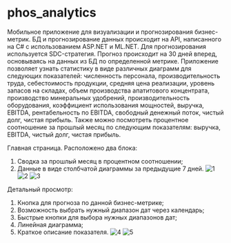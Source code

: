 # phos_analytics

Мобильное приложение для визуализации и прогнозирования бизнес-метрик. БД и прогнозирование данных происходит на API, написанного на C# с использованием ASP.NET и ML.NET. Для прогнозирования используется SDC-стратегия. Прогноз происходит на 30 дней вперед, основываясь на данных из БД по определенной метрике.
Приложение позволяет узнать статистику в виде различных диаграмм для следующих показателей: численность персонала, производительность труда, себестоимость продукции, средняя цена реализации, уровень запасов на складах, объем производства апатитового концентрата, производство минеральных удобрений, производительность оборудования, коэффициент использования мощностей, выручка, EBITDA, рентабельность по EBITDA, свободный денежный поток, чистый долг, чистая прибыль.
Также можно посмотреть процентное соотношение за прошлый месяц по следующим показателям: выручка, EBITDA, чистый долг, чистая прибыль.

Главная страница. Расположено два блока:
  1. Сводка за прошлый месяц в процентном соотношении;
  2. Данные в виде столбчатой диаграммы за предыдущие 7 дней.
    ![1](https://github.com/user-attachments/assets/0fd8206c-a4ee-4ad0-8a7d-18c7c6d0eb26)
    ![2](https://github.com/user-attachments/assets/e58a507e-cd06-4c04-90a2-f229930eef3b)
    ![3](https://github.com/user-attachments/assets/8083615a-05d0-4843-9c6b-7db6f344aa0f)
    
Детальный просмотр:
  1. Кнопка для прогноза по данной бизнес-метрике;
  2. Возможность выбрать нужный диапазон дат через календарь;
  3. Быстрые кнопки для выбора нужных диапазонов дат;
  4. Линейная диаграмма;
  5. Краткое описание показателя.
  ![4](https://github.com/user-attachments/assets/e3d5bcd7-da79-429a-8f4c-85fdcc219544)
  ![5](https://github.com/user-attachments/assets/f6ecd170-8c1b-4044-982c-770e3bfa6ad9)

